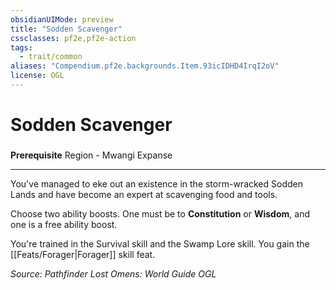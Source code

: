 ```yaml
---
obsidianUIMode: preview
title: "Sodden Scavenger"
cssclasses: pf2e,pf2e-action
tags:
  - trait/common
aliases: "Compendium.pf2e.backgrounds.Item.93icIDHD4IrqI2oV"
license: OGL
---
```

# Sodden Scavenger

### 






**Prerequisite** Region - Mwangi Expanse

* * *

You've managed to eke out an existence in the storm-wracked Sodden Lands and have become an expert at scavenging food and tools.

Choose two ability boosts. One must be to **Constitution** or **Wisdom**, and one is a free ability boost.

You're trained in the Survival skill and the Swamp Lore skill. You gain the [[Feats/Forager|Forager]] skill feat.

*Source: Pathfinder Lost Omens: World Guide*
*OGL*